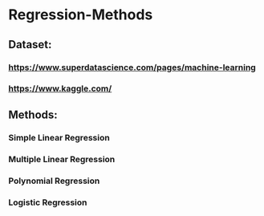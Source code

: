 # Regression-Methods
## Dataset: 
### https://www.superdatascience.com/pages/machine-learning
### https://www.kaggle.com/
## Methods:
### Simple Linear Regression
### Multiple Linear Regression
### Polynomial Regression
### Logistic Regression
